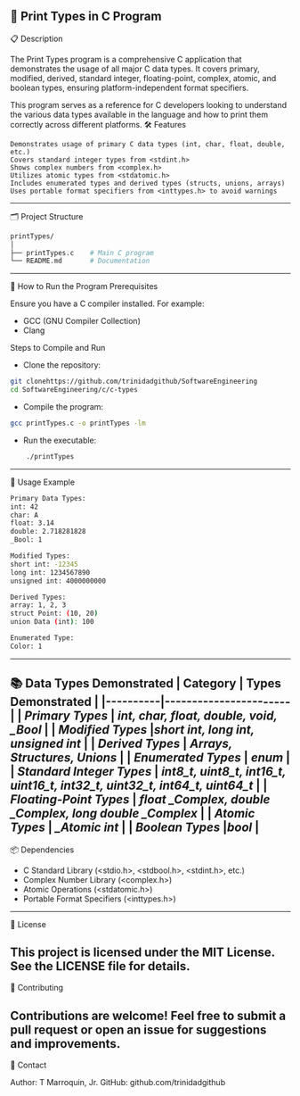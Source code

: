 📄 Print Types in C Program  
---
📋 Description

The Print Types program is a comprehensive C application that demonstrates the usage of all major C data types. It covers primary, modified, derived, standard integer, floating-point, complex, atomic, and boolean types, ensuring platform-independent format specifiers.

This program serves as a reference for C developers looking to understand the various data types available in the language and how to print them correctly across different platforms.
🛠️ Features

    Demonstrates usage of primary C data types (int, char, float, double, etc.)
    Covers standard integer types from <stdint.h>
    Shows complex numbers from <complex.h>
    Utilizes atomic types from <stdatomic.h>
    Includes enumerated types and derived types (structs, unions, arrays)
    Uses portable format specifiers from <inttypes.h> to avoid warnings
---
🗂️ Project Structure
```bash
printTypes/
│
├── printTypes.c    # Main C program
└── README.md       # Documentation
```
---
🚀 How to Run the Program
Prerequisites

Ensure you have a C compiler installed. For example:

- GCC (GNU Compiler Collection)
- Clang

Steps to Compile and Run

- Clone the repository:
```bash
git clonehttps://github.com/trinidadgithub/SoftwareEngineering
cd SoftwareEngineering/c/c-types
```
- Compile the program:
```bash
gcc printTypes.c -o printTypes -lm
```
- Run the executable:
```bash
    ./printTypes
```
---
📖 Usage Example
```bash
Primary Data Types:
int: 42
char: A
float: 3.14
double: 2.718281828
_Bool: 1

Modified Types:
short int: -12345
long int: 1234567890
unsigned int: 4000000000

Derived Types:
array: 1, 2, 3
struct Point: (10, 20)
union Data (int): 100

Enumerated Type:
Color: 1
```
---
📚 Data Types Demonstrated
| Category |	Types Demonstrated |
|----------|-----------------------|
| *Primary Types* | *int, char, float, double, void, _Bool* |
| *Modified Types* |*short int, long int, unsigned int* |
| *Derived Types* |	*Arrays, Structures, Unions* |
| *Enumerated Types* | *enum* |
| *Standard Integer Types* | *int8_t, uint8_t, int16_t, uint16_t, int32_t, uint32_t, int64_t, uint64_t* |
| *Floating-Point Types* | *float _Complex, double _Complex, long double _Complex* |
| *Atomic Types* | *_Atomic int* |
| *Boolean Types* |*bool* |
---
📦 Dependencies

- C Standard Library (<stdio.h>, <stdbool.h>, <stdint.h>, etc.)
- Complex Number Library (<complex.h>)
- Atomic Operations (<stdatomic.h>)
- Portable Format Specifiers (<inttypes.h>)
---
📝 License

This project is licensed under the MIT License. See the LICENSE file for details.
---
🤝 Contributing

Contributions are welcome! Feel free to submit a pull request or open an issue for suggestions and improvements.
---
📧 Contact

Author: T Marroquin, Jr.
GitHub: github.com/trinidadgithub
